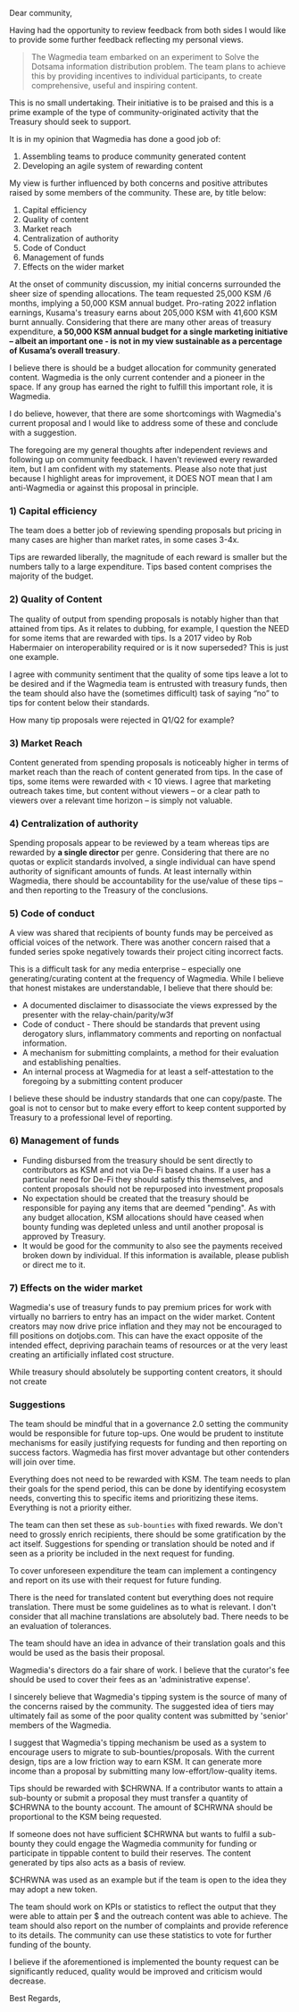 Dear community,

Having had the opportunity to review feedback from both sides I would like to provide some further feedback reflecting my personal views.

>The Wagmedia team embarked on an experiment to Solve the Dotsama information distribution problem. The team plans to achieve this by providing incentives to individual participants, to create comprehensive, useful and inspiring content. 

This is no small undertaking. Their initiative is to be praised and this is a prime example of the type of community-originated activity that the Treasury should seek to support.

It is in my opinion that Wagmedia has done a good job of:

1.  Assembling teams to produce community generated content
2.  Developing an agile system of rewarding content

My view is further influenced by both concerns and positive attributes raised by some members of the community. These are, by title below:

1.  Capital efficiency
2.  Quality of content
3.  Market reach
4.  Centralization of authority
5.  Code of Conduct
6.  Management of funds
7.  Effects on the wider market
   
At the onset of community discussion, my initial concerns surrounded the sheer size of spending allocations. The team requested 25,000 KSM /6 months, implying a 50,000 KSM annual budget. Pro-rating 2022 inflation earnings, Kusama's treasury earns about 205,000 KSM with 41,600 KSM burnt annually. Considering that there are many other areas of treasury expenditure, **a 50,000 KSM annual budget for a single marketing initiative – albeit an important one - is not in my view sustainable as a percentage of Kusama’s overall treasury**.

I believe there is should be a budget allocation for community generated content. Wagmedia is the only current contender and a pioneer in the space. If any group has earned the right to fulfill this important role, it is Wagmedia.

I do believe, however,  that there are some shortcomings with Wagmedia's current proposal and I would like to address some of these and conclude with a suggestion.

The foregoing are my general thoughts after independent reviews and following up on community feedback. I haven't reviewed every rewarded item, but I am confident with my statements.  Please also note that just because I highlight areas for improvement, it DOES NOT mean that I am anti-Wagmedia or against this proposal in principle.


### 1) Capital efficiency

The team does a better job of reviewing spending proposals but pricing in many cases are higher than market rates, in some cases 3-4x.  

Tips are rewarded liberally, the magnitude of each reward is smaller but the numbers tally to a large expenditure.  Tips based content comprises the majority of the budget.

### 2) Quality of Content

The quality of output from spending proposals is notably higher than that attained from tips. As it relates to dubbing, for example, I question the NEED for some items that are rewarded with tips. Is a 2017 video by Rob Habermaier on interoperability required or is it now superseded? This is just one example.

I agree with community sentiment that the quality of some tips leave a lot to be desired and if the Wagmedia team is entrusted with treasury funds, then the team should also have the (sometimes difficult) task of saying “no” to tips for content below their standards.  

How many tip proposals were rejected in Q1/Q2 for example?


### 3) Market Reach

Content generated from spending proposals is noticeably higher in terms of market reach than the reach of content generated from tips. In the case of tips, some items were rewarded with < 10 views. I agree that marketing outreach takes time, but content without viewers – or a clear path to viewers over a relevant time horizon – is simply not valuable.

### 4) Centralization of authority

Spending proposals appear to be reviewed by a team whereas tips are rewarded by **a single director** per genre. Considering that there are no quotas or explicit standards involved, a single individual can have spend authority of significant amounts of funds. At least internally within Wagmedia, there should be accountability for the use/value of these tips – and then reporting to the Treasury of the conclusions.

### 5) Code of conduct

A view was shared that recipients of bounty funds may be perceived as official voices of the network. There was another concern raised that a funded series spoke negatively towards their project citing incorrect facts.

This is a difficult task for any media enterprise – especially one generating/curating content at the frequency of Wagmedia. While I believe that honest mistakes are understandable, I believe that there should be:

- A documented disclaimer to disassociate the views expressed by the presenter with the relay-chain/parity/w3f
- Code of conduct - There should be standards that prevent using derogatory slurs, inflammatory comments and reporting on nonfactual information.
- A mechanism for submitting complaints, a method for their evaluation and establishing penalties.
- An internal process at Wagmedia for at least a self-attestation to the foregoing by a submitting content producer

I believe these should be industry standards that one can copy/paste. The goal is not to censor but to make every effort to keep content supported by Treasury to a professional level of reporting.


### 6) Management of funds

- Funding disbursed from the treasury should be sent directly to contributors as KSM and not via De-Fi based chains. If a user has a particular need for De-Fi they should satisfy this themselves, and content proposals should not be repurposed into investment proposals
- No expectation should be created that the treasury should be responsible for paying any items that are deemed "pending". As with any budget allocation, KSM allocations should have ceased when bounty funding was depleted unless and until another proposal is approved by Treasury.
- It would be good for the community to also see the payments received broken down by individual. If this information is available, please publish or direct me to it.



### 7) Effects on the wider market

Wagmedia's use of treasury funds to pay premium prices for work with virtually no barriers to entry has an impact on the wider market. Content creators may now drive price inflation and they may not be encouraged to fill positions on dotjobs.com. This can have the exact opposite of the intended effect, depriving parachain teams of resources or at the very least creating an artificially inflated cost structure. 

While treasury should absolutely be supporting content creators, it should not create 


### Suggestions

The team should be mindful that in a governance 2.0 setting the community would be responsible for future top-ups.  One would be prudent to institute mechanisms for easily justifying requests for funding and then reporting on success factors.  Wagmedia has first mover advantage but other contenders will join over time.

Everything does not need to be rewarded with KSM.  The team needs to plan their goals for the spend period, this can be done by identifying ecosystem needs, converting this to specific items and prioritizing these items.  Everything is not a priority either.

The team can then set these as `sub-bounties` with fixed rewards.  We don't need to grossly enrich recipients, there should be some gratification by the act itself.  Suggestions for spending or translation should be noted and if seen as a priority be included in the next request for funding. 

To cover unforeseen expenditure the team can implement a contingency and report on its use with their request for future funding.  

There is the need for translated content but everything does not require translation.  There must be some guidelines as to what is relevant.  I don't consider that all machine translations are absolutely bad. There needs to be an evaluation of tolerances.

The team should have an idea in advance of their translation goals and this would be used as the basis their proposal.

Wagmedia's directors do a fair share of work.  I believe that the curator's fee should be used to cover their fees as an 'administrative expense'.

I sincerely believe that Wagmedia's tipping system is the source of many of the concerns raised by the community.  The suggested idea of tiers may ultimately fail as some of the poor quality content was submitted by 'senior' members of the Wagmedia.

I suggest that Wagmedia's tipping mechanism be used as a system to encourage users to migrate to sub-bounties/proposals.  With the current design, tips are a low friction way to earn KSM.  It can generate more income than a proposal by submitting many low-effort/low-quality items.   

Tips should be rewarded with $CHRWNA.  If a contributor wants to attain a sub-bounty or submit a proposal they must transfer a quantity of $CHRWNA to the bounty account.  The amount of $CHRWNA should be proportional to the KSM being requested.

If someone does not have sufficient $CHRWNA but wants to fulfil a sub-bounty they could engage the Wagmedia community for funding or participate in tippable content to build their reserves.  The content generated by tips also acts as a basis of review.  

 $CHRWNA was used as an example but if the team is open to the idea they may adopt a new token.

 The team should work on KPIs or statistics to reflect the output that they were able to attain per $ and the outreach content was able to achieve.  The team should also report on the number of complaints and provide reference to its details.  The community can use these statistics to vote for further funding of the bounty.  

 I believe if the aforementioned is implemented the bounty request can be significantly reduced, quality would be improved and criticism would decrease.  

 Best Regards,
 































